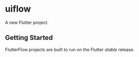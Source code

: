 # uiflow

A new Flutter project.

## Getting Started

FlutterFlow projects are built to run on the Flutter _stable_ release.
